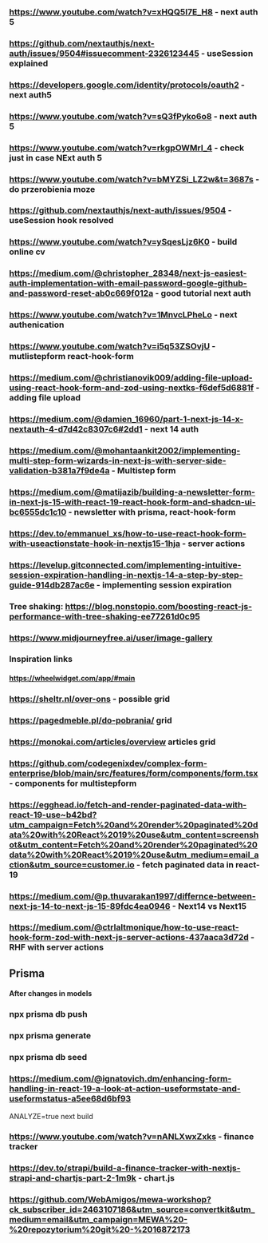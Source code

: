 ### https://www.youtube.com/watch?v=xHQQ5I7E_H8 - next auth 5

### https://github.com/nextauthjs/next-auth/issues/9504#issuecomment-2326123445 - useSession explained

### https://developers.google.com/identity/protocols/oauth2 - next auth5

### https://www.youtube.com/watch?v=sQ3fPyko6o8 - next auth 5

### https://www.youtube.com/watch?v=rkgpOWMrI_4 - check just in case NExt auth 5

### https://www.youtube.com/watch?v=bMYZSi_LZ2w&t=3687s - do przerobienia moze

### https://github.com/nextauthjs/next-auth/issues/9504 - useSession hook resolved

### https://www.youtube.com/watch?v=ySqesLjz6K0 - build online cv

### https://medium.com/@christopher_28348/next-js-easiest-auth-implementation-with-email-password-google-github-and-password-reset-ab0c669f012a - good tutorial next auth

### https://www.youtube.com/watch?v=1MnvcLPheLo - next authenication

### https://www.youtube.com/watch?v=i5q53ZSOvjU - mutlistepform react-hook-form

### https://medium.com/@christianovik009/adding-file-upload-using-react-hook-form-and-zod-using-nextks-f6def5d6881f - adding file upload

### https://medium.com/@damien_16960/part-1-next-js-14-x-nextauth-4-d7d42c8307c6#2dd1 - next 14 auth

### https://medium.com/@mohantaankit2002/implementing-multi-step-form-wizards-in-next-js-with-server-side-validation-b381a7f9de4a - Multistep form

### https://medium.com/@matijazib/building-a-newsletter-form-in-next-js-15-with-react-19-react-hook-form-and-shadcn-ui-bc6555dc1c10 - newsletter with prisma, react-hook-form

### https://dev.to/emmanuel_xs/how-to-use-react-hook-form-with-useactionstate-hook-in-nextjs15-1hja - server actions

### https://levelup.gitconnected.com/implementing-intuitive-session-expiration-handling-in-nextjs-14-a-step-by-step-guide-914db287ac6e - implementing session expiration

### Tree shaking: https://blog.nonstopio.com/boosting-react-js-performance-with-tree-shaking-ee77261d0c95

### https://www.midjourneyfree.ai/user/image-gallery

### Inspiration links

#### https://wheelwidget.com/app/#main

### https://sheltr.nl/over-ons - possible grid

### https://pagedmeble.pl/do-pobrania/ grid

### https://monokai.com/articles/overview articles grid

### https://github.com/codegenixdev/complex-form-enterprise/blob/main/src/features/form/components/form.tsx - components for multistepform

### https://egghead.io/fetch-and-render-paginated-data-with-react-19-use~b42bd?utm_campaign=Fetch%20and%20render%20paginated%20data%20with%20React%2019%20use&utm_content=screenshot&utm_content=Fetch%20and%20render%20paginated%20data%20with%20React%2019%20use&utm_medium=email_action&utm_source=customer.io - fetch paginated data in react-19

### https://medium.com/@p.thuvarakan1997/differnce-between-next-js-14-to-next-js-15-89fdc4ea0946 - Next14 vs Next15

###

### https://medium.com/@ctrlaltmonique/how-to-use-react-hook-form-zod-with-next-js-server-actions-437aaca3d72d - RHF with server actions

## Prisma

#### After changes in models

### npx prisma db push

### npx prisma generate

### npx prisma db seed

### https://medium.com/@ignatovich.dm/enhancing-form-handling-in-react-19-a-look-at-action-useformstate-and-useformstatus-a5ee68d6bf93

ANALYZE=true next build

### https://www.youtube.com/watch?v=nANLXwxZxks - finance tracker

### https://dev.to/strapi/build-a-finance-tracker-with-nextjs-strapi-and-chartjs-part-2-1m9k - chart.js

### https://github.com/WebAmigos/mewa-workshop?ck_subscriber_id=2463107186&utm_source=convertkit&utm_medium=email&utm_campaign=MEWA%20-%20repozytorium%20git%20-%2016872173
